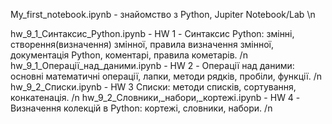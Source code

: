 My_first_notebook.ipynb - знайомство з Python, Jupiter Notebook/Lab \n

hw_9_1_Cинтаксис_Python.ipynb - HW 1 - Синтаксис Python: змінні, створення(визначення) змінної, правила визначення змінної, документація Python, коментарі, правила кометарів. /n
hw_9_1_Операції_над_даними.ipynb - HW 2 - Операції над даними: основні математичні операції, лапки, методи рядків, пробіли, функції. /n
hw_9_2_Списки.ipynb - HW 3  Списки: методи списків, сортування, конкатенація. /n
hw_9_2_Словники,_набори,_кортежі.ipynb - HW 4 - Визначення колекцій в Python: кортежі, словники, набори. /n
